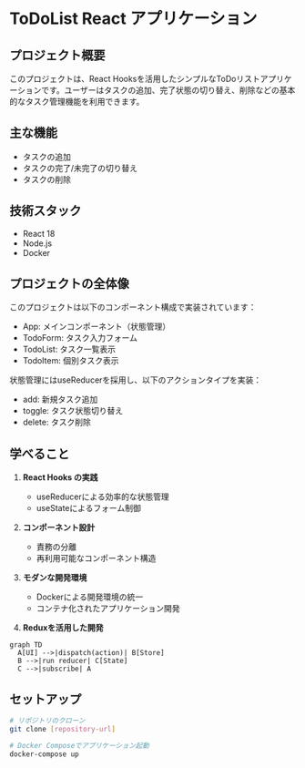 # ToDoList React アプリケーション

## プロジェクト概要
このプロジェクトは、React Hooksを活用したシンプルなToDoリストアプリケーションです。ユーザーはタスクの追加、完了状態の切り替え、削除などの基本的なタスク管理機能を利用できます。

## 主な機能
- タスクの追加
- タスクの完了/未完了の切り替え
- タスクの削除

## 技術スタック
- React 18
- Node.js
- Docker

## プロジェクトの全体像
このプロジェクトは以下のコンポーネント構成で実装されています：

- App: メインコンポーネント（状態管理）
- TodoForm: タスク入力フォーム
- TodoList: タスク一覧表示
- TodoItem: 個別タスク表示

状態管理にはuseReducerを採用し、以下のアクションタイプを実装：
- add: 新規タスク追加
- toggle: タスク状態切り替え
- delete: タスク削除

## 学べること
1. **React Hooks の実践**
   - useReducerによる効率的な状態管理
   - useStateによるフォーム制御

2. **コンポーネント設計**
   - 責務の分離
   - 再利用可能なコンポーネント構造

3. **モダンな開発環境**
   - Dockerによる開発環境の統一
   - コンテナ化されたアプリケーション開発

4. **Reduxを活用した開発**

```mermaid
graph TD
  A[UI] -->|dispatch(action)| B[Store]
  B -->|run reducer| C[State]
  C -->|subscribe| A
```

## セットアップ
```bash
# リポジトリのクローン
git clone [repository-url]

# Docker Composeでアプリケーション起動
docker-compose up